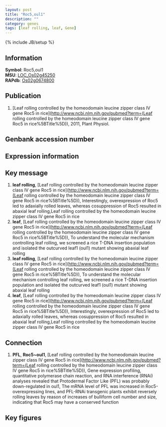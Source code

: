 ```yaml
---
layout: post
title: "Roc5,oul1"
description: ""
category: genes
tags: [leaf rolling, leaf, Gene]
---
```

{% include JB/setup %}

## Information
__Symbol__: Roc5,oul1  
__MSU__: [LOC_Os02g45250](http://rice.plantbiology.msu.edu/cgi-bin/ORF_infopage.cgi?orf=LOC_Os02g45250)  
__RAPdb__: [Os02g0674800](http://rapdb.dna.affrc.go.jp/viewer/gbrowse_details/irgsp1?name=Os02g0674800)  

## Publication
1. [Leaf rolling controlled by the homeodomain leucine zipper class IV gene Roc5 in rice](http://www.ncbi.nlm.nih.gov/pubmed?term=(Leaf rolling controlled by the homeodomain leucine zipper class IV gene Roc5 in rice%5BTitle%5D)), 2011, Plant Physiol.

## Genbank accession number

## Expression information

## Key message
1. __leaf rolling__, [Leaf rolling controlled by the homeodomain leucine zipper class IV gene Roc5 in rice](http://www.ncbi.nlm.nih.gov/pubmed?term=(Leaf rolling controlled by the homeodomain leucine zipper class IV gene Roc5 in rice%5BTitle%5D)),  Interestingly, overexpression of Roc5 led to adaxially rolled leaves, whereas cosuppression of Roc5 resulted in abaxial leaf rolling,Leaf rolling controlled by the homeodomain leucine zipper class IV gene Roc5 in rice
2. __leaf__, [Leaf rolling controlled by the homeodomain leucine zipper class IV gene Roc5 in rice](http://www.ncbi.nlm.nih.gov/pubmed?term=(Leaf rolling controlled by the homeodomain leucine zipper class IV gene Roc5 in rice%5BTitle%5D)),  To understand the molecular mechanism controlling leaf rolling, we screened a rice T-DNA insertion population and isolated the outcurved leaf1 (oul1) mutant showing abaxial leaf rolling
3. __leaf rolling__, [Leaf rolling controlled by the homeodomain leucine zipper class IV gene Roc5 in rice](http://www.ncbi.nlm.nih.gov/pubmed?term=(Leaf rolling controlled by the homeodomain leucine zipper class IV gene Roc5 in rice%5BTitle%5D)),  To understand the molecular mechanism controlling leaf rolling, we screened a rice T-DNA insertion population and isolated the outcurved leaf1 (oul1) mutant showing abaxial leaf rolling
4. __leaf__, [Leaf rolling controlled by the homeodomain leucine zipper class IV gene Roc5 in rice](http://www.ncbi.nlm.nih.gov/pubmed?term=(Leaf rolling controlled by the homeodomain leucine zipper class IV gene Roc5 in rice%5BTitle%5D)),  Interestingly, overexpression of Roc5 led to adaxially rolled leaves, whereas cosuppression of Roc5 resulted in abaxial leaf rolling,Leaf rolling controlled by the homeodomain leucine zipper class IV gene Roc5 in rice

## Connection
1. __PFL__, __Roc5~oul1__, [Leaf rolling controlled by the homeodomain leucine zipper class IV gene Roc5 in rice](http://www.ncbi.nlm.nih.gov/pubmed?term=(Leaf rolling controlled by the homeodomain leucine zipper class IV gene Roc5 in rice%5BTitle%5D)),  Gene expression profiling, quantitative polymerase chain reaction, and RNA interference (RNAi) analyses revealed that Protodermal Factor Like (PFL) was probably down-regulated in oul1, The mRNA level of PFL was increased in Roc5-overexpressing lines, and PFL-RNAi transgenic plants exhibit reversely rolling leaves by reason of increases of bulliform cell number and size, indicating that Roc5 may have a conserved function

## Key figures


